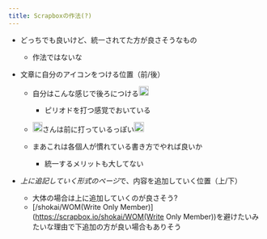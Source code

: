 ```yaml
---
title: Scrapboxの作法(?)
---
```


* どっちでも良いけど、統一されてた方が良さそうなもの
  
  * 作法ではないな
* 文章に自分のアイコンをつける位置（前/後）
  
  * 自分はこんな感じで後ろにつける<img src='https://scrapbox.io/api/pages/blu3mo-public/blu3mo/icon' alt='blu3mo.icon' height="19.5"/>

    * ピリオドを打つ感覚でおいている
  * <img src='https://scrapbox.io/api/pages/blu3mo-public/nishio/icon' alt='nishio.icon' height="19.5"/>さんは前に打っているっぽい<img src='https://scrapbox.io/api/pages/blu3mo-public/blu3mo/icon' alt='blu3mo.icon' height="19.5"/>
  * まあこれは各個人が慣れている書き方でやれば良いか
    * 統一するメリットも大してない
* *上に追記していく形式のページ*で、内容を追加していく位置（上/下）
  
  * 大体の場合は上に追加していくのが良さそう?
  * \[/shokai/WOM(Write Only Member)\](https://scrapbox.io/shokai/WOM(Write Only Member))を避けたいみたいな理由で下追加の方が良い場合もありそう
